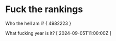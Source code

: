 # Fuck the rankings

Who the hell am I?
{ 4982223 }

What fucking year is it?
[ 2024-09-05T11:00:00Z ]
